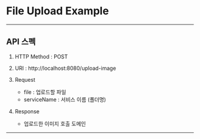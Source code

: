 
# File Upload Example

---

## API 스펙

1. HTTP Method : POST

2. URI : http://localhost:8080/upload-image

3. Request

   - file : 업로드할 파일
   - serviceName : 서비스 이름 (폴더명)

4. Response

   - 업로드한 이미지 호출 도메인

----

